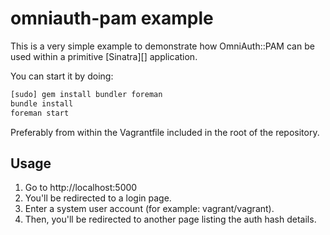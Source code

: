 # omniauth-pam example

This is a very simple example to demonstrate how OmniAuth::PAM can be used within a
primitive [Sinatra][] application.

You can start it by doing:

```bash
[sudo] gem install bundler foreman
bundle install
foreman start
```

Preferably from within the Vagrantfile included in the root of the repository.

## Usage

1. Go to http://localhost:5000
2. You'll be redirected to a login page.
3. Enter a system user account (for example: vagrant/vagrant).
4. Then, you'll be redirected to another page listing the auth hash details.

